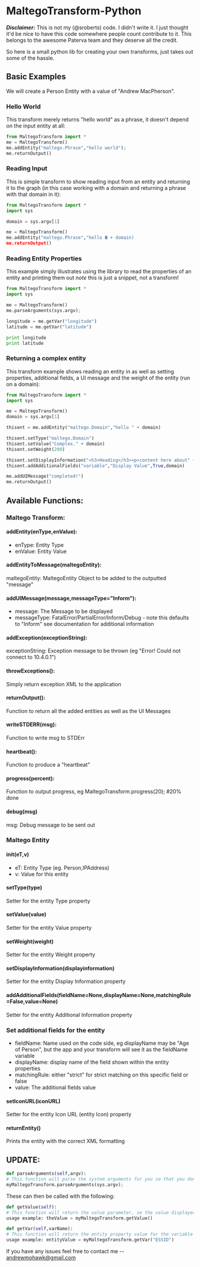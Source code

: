 # MaltegoTransform-Python

___Disclaimer:___ This is not my (@sroberts) code. I didn't write it. I just thought it'd be nice to have this code somewhere people count contribute to it. This belongs to the awesome Paterva team and they deserve all the credit.

So here is a small python lib for creating your own transforms, just takes out some of the hassle.

## Basic Examples

We will create a Person Entity with a value of "Andrew MacPherson".

### Hello World

This transform merely returns "hello world" as a phrase, it doesn't depend on the input entity at all:

``` python
from MaltegoTransform import *
me = MaltegoTransform()
me.addEntity("maltego.Phrase","hello world");
me.returnOutput()
```

### Reading Input

This is simple transform to show reading input from an entity and returning it to the graph (in this case working with a domain and returning a phrase with that domain in it):

``` python
from MaltegoTransform import *
import sys

domain = sys.argv[1]

me = MaltegoTransform()
me.addEntity("maltego.Phrase","hello � + domain)
me.returnOutput()
```

### Reading Entity Properties

This example simply illustrates using the library to read the properties of an entity and printing them out *note* this is just a snippet, not a transform!

``` python
from MaltegoTransform import *
import sys

me = MaltegoTransform()
me.parseArguments(sys.argv);

longitude = me.getVar("longitude")
latitude = me.getVar("latitude")

print longitude
print latitude
```

### Returning a complex entity

This transform example shows reading an entity in as well as setting properties, additional fields, a UI message and the weight of the entity (run on a domain):

``` python
from MaltegoTransform import *
import sys

me = MaltegoTransform()
domain = sys.argv[1]

thisent = me.addEntity("maltego.Domain","hello " + domain)

thisent.setType("maltego.Domain")
thisent.setValue("Complex." + domain)
thisent.setWeight(200)

thisent.setDisplayInformation("<h3>Heading</h3><p>content here about" + domain + "!</p>");
thisent.addAdditionalFields("variable","Display Value",True,domain)

me.addUIMessage("completed!")
me.returnOutput()
```

## Available Functions:

### Maltego Transform:

####  addEntity(enType,enValue):
- enType: Entity Type
- enValue: Entity Value

#### addEntityToMessage(maltegoEntity):
maltegoEntity: MaltegoEntity Object to be added to the outputted "message"

#### addUIMessage(message,messageType="Inform"):
- message: The Message to be displayed
- messageType: FatalError/PartialError/Inform/Debug - note this defaults to "Inform" see documentation for additional information

#### addException(exceptionString):
exceptionString: Exception message to be thrown (eg "Error! Could not connect to 10.4.0.1")

#### throwExceptions():
Simply return exception XML to the application

#### returnOutput():
Function to return all the added entities as well as the UI Messages

#### writeSTDERR(msg):
Function to write msg to STDErr

#### heartbeat():
Function to produce a "heartbeat"

#### progress(percent):
Function to output progress, eg MaltegoTransform.progress(20); #20% done

#### debug(msg)
msg: Debug message to be sent out


### Maltego Entity

#### __init__(eT,v)
- eT: Entity Type (eg. Person,IPAddress)
- v: Value for this entity

#### setType(type)
Setter for the entity Type property

#### setValue(value)
Setter for the entity Value property

#### setWeight(weight)
Setter for the entity Weight property

#### setDisplayInformation(displayinformation)
Setter for the entity Display Information property

#### addAdditionalFields(fieldName=None,displayName=None,matchingRule=False,value=None)
Setter for the entity Additional Information property

### Set additional fields for the entity
- fieldName: Name used on the code side, eg displayName may be "Age of Person", but the app and your transform will see it as the fieldName variable
- displayName: display name of the field shown within the entity properties
- matchingRule: either "strict" for strict matching on this specific field or false
- value: The additional fields value

#### setIconURL(iconURL)
Setter for the entity Icon URL (entity Icon) property

#### returnEntity()
Prints the entity with the correct XML formatting

## UPDATE:

``` python
def parseArguments(self,argv):
# This function will parse the system arguments for you so that you dont have to!
myMaltegoTransform.parseArguments(sys.argv);
```

These can then be called with the following:

``` python
def getValue(self):
# This function will return the value parameter, ie the value displayed on the graph
usage example: theValue = myMaltegoTransform.getValue()

def getVar(self,varName):
# This function will return the entity property value for the variable given in varName
usage example: entityValue = myMaltegoTransform.getVar("ESSID")
```

If you have any issues feel free to contact me -- andrewmohawk@gmail.com
